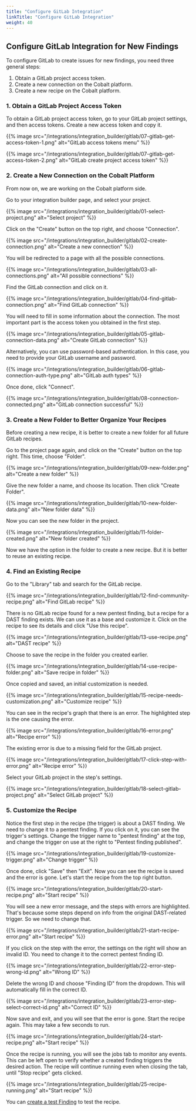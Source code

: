 ```yaml
---
title: "Configure GitLab Integration"
linkTitle: "Configure GitLab Integration"
weight: 40
---
```


## Configure GitLab Integration for New Findings

To configure GitLab to create issues for new findings, you need three general steps:

1. Obtain a GitLab project access token.
2. Create a new connection on the Cobalt platform.
3. Create a new recipe on the Cobalt platform.

### 1. Obtain a GitLab Project Access Token

To obtain a GitLab project access token, go to your GitLab project settings, and then access tokens. Create a new access token and copy it.

{{% image src="/integrations/integration_builder/gitlab/07-gitlab-get-access-token-1.png" alt="GitLab access tokens menu" %}}

{{% image src="/integrations/integration_builder/gitlab/07-gitlab-get-access-token-2.png" alt="GitLab create project access token" %}}

### 2. Create a New Connection on the Cobalt Platform

From now on, we are working on the Cobalt platform side.

Go to your integration builder page, and select your project.

{{% image src="/integrations/integration_builder/gitlab/01-select-project.png" alt="Select project" %}}

Click on the "Create" button on the top right, and choose "Connection".

{{% image src="/integrations/integration_builder/gitlab/02-create-connection.png" alt="Create a new connection" %}}

You will be redirected to a page with all the possible connections.

{{% image src="/integrations/integration_builder/gitlab/03-all-connections.png" alt="All possible connections" %}}

Find the GitLab connection and click on it.

{{% image src="/integrations/integration_builder/gitlab/04-find-gitlab-connection.png" alt="Find GitLab connection" %}}

You will need to fill in some information about the connection. The most important part is the access token you obtained in the first step.

{{% image src="/integrations/integration_builder/gitlab/05-gitlab-connection-data.png" alt="Create GitLab connection" %}}

Alternatively, you can use password-based authentication. In this case, you need to provide your GitLab username and password.

{{% image src="/integrations/integration_builder/gitlab/06-gitlab-connection-auth-type.png" alt="GitLab auth types" %}}

Once done, click "Connect".

{{% image src="/integrations/integration_builder/gitlab/08-connection-connected.png" alt="GitLab connection successful" %}}

### 3. Create a New Folder to Better Organize Your Recipes

Before creating a new recipe, it is better to create a new folder for all future GitLab recipes.

Go to the project page again, and click on the "Create" button on the top right. This time, choose "Folder".

{{% image src="/integrations/integration_builder/gitlab/09-new-folder.png" alt="Create a new folder" %}}

Give the new folder a name, and choose its location. Then click "Create Folder".

{{% image src="/integrations/integration_builder/gitlab/10-new-folder-data.png" alt="New folder data" %}}

Now you can see the new folder in the project.

{{% image src="/integrations/integration_builder/gitlab/11-folder-created.png" alt="New folder created" %}}

Now we have the option in the folder to create a new recipe. But it is better to reuse an existing recipe.

### 4. Find an Existing Recipe

Go to the "Library" tab and search for the GitLab recipe.

{{% image src="/integrations/integration_builder/gitlab/12-find-community-recipe.png" alt="Find GitLab recipe" %}}

There is no GitLab recipe found for a new pentest finding, but a recipe for a DAST finding exists. We can use it as a base and customize it. Click on the recipe to see its details and click "Use this recipe".

{{% image src="/integrations/integration_builder/gitlab/13-use-recipe.png" alt="DAST recipe" %}}

Choose to save the recipe in the folder you created earlier.

{{% image src="/integrations/integration_builder/gitlab/14-use-recipe-folder.png" alt="Save recipe in folder" %}}

Once copied and saved, an initial customization is needed.

{{% image src="/integrations/integration_builder/gitlab/15-recipe-needs-customization.png" alt="Customize recipe" %}}

You can see in the recipe's graph that there is an error. The highlighted step is the one causing the error.

{{% image src="/integrations/integration_builder/gitlab/16-error.png" alt="Recipe error" %}}

The existing error is due to a missing field for the GitLab project.

{{% image src="/integrations/integration_builder/gitlab/17-click-step-with-error.png" alt="Recipe error" %}}

Select your GitLab project in the step's settings.

{{% image src="/integrations/integration_builder/gitlab/18-select-gitlab-project.png" alt="Select GitLab project" %}}

### 5. Customize the Recipe

Notice the first step in the recipe (the trigger) is about a DAST finding. We need to change it to a pentest finding.
If you click on it, you can see the trigger's settings. Change the trigger name to "pentest finding" at the top, and change the trigger on use at the right to "Pentest finding published".

{{% image src="/integrations/integration_builder/gitlab/19-customize-trigger.png" alt="Change trigger" %}}

Once done, click "Save" then "Exit". Now you can see the recipe is saved and the error is gone. Let's start the recipe from the top right button.

{{% image src="/integrations/integration_builder/gitlab/20-start-recipe.png" alt="Start recipe" %}}

You will see a new error message, and the steps with errors are highlighted. That's because some steps depend on info from the original DAST-related trigger. So we need to change that.

{{% image src="/integrations/integration_builder/gitlab/21-start-recipe-error.png" alt="Start recipe" %}}

If you click on the step with the error, the settings on the right will show an invalid ID. You need to change it to the correct pentest finding ID.

{{% image src="/integrations/integration_builder/gitlab/22-error-step-wrong-id.png" alt="Wrong ID" %}}

Delete the wrong ID and choose "Finding ID" from the dropdown. This will automatically fill in the correct ID.

{{% image src="/integrations/integration_builder/gitlab/23-error-step-select-correct-id.png" alt="Correct ID" %}}

Now save and exit, and you will see that the error is gone. Start the recipe again. This may take a few seconds to run.

{{% image src="/integrations/integration_builder/gitlab/24-start-recipe.png" alt="Start recipe" %}}

Once the recipe is running, you will see the jobs tab to monitor any events. This can be left open to verify whether a created finding triggers the desired action.
The recipe will continue running even when closing the tab, until "Stop recipe" gets clicked.

{{% image src="/integrations/integration_builder/gitlab/25-recipe-running.png" alt="Start recipe" %}}

You can [create a test Finding](/integrations/development/create-test-finding/) to test the recipe.
